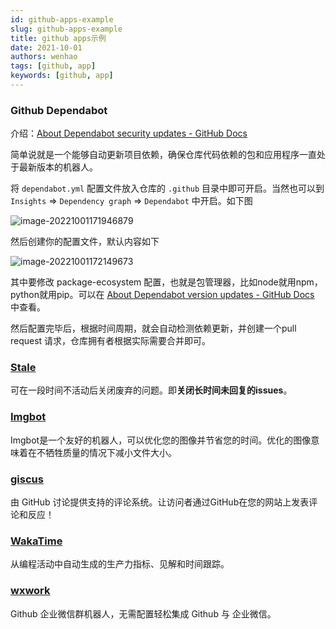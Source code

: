```yaml
---
id: github-apps-example
slug: github-apps-example
title: github apps示例
date: 2021-10-01
authors: wenhao
tags: [github, app]
keywords: [github, app]
---
```


<!-- truncate -->

### Github Dependabot

介绍：[About Dependabot security updates - GitHub Docs](https://docs.github.com/cn/code-security/dependabot/dependabot-security-updates/about-dependabot-security-updates)

简单说就是一个能够自动更新项目依赖，确保仓库代码依赖的包和应用程序一直处于最新版本的机器人。

将 `dependabot.yml` 配置文件放入仓库的 `.github` 目录中即可开启。当然也可以到 `Insights` => `Dependency graph` => `Dependabot` 中开启。如下图

![image-20221001171946879](https://img.kuizuo.cn/image-20221001171946879.png)

然后创建你的配置文件，默认内容如下

![image-20221001172149673](https://img.kuizuo.cn/image-20221001172149673.png)

其中要修改 package-ecosystem 配置，也就是包管理器，比如node就用npm，python就用pip。可以在 [About Dependabot version updates - GitHub Docs](https://docs.github.com/en/code-security/dependabot/dependabot-version-updates/about-dependabot-version-updates#supported-repositories-and-ecosystems) 中查看。

然后配置完毕后，根据时间周期，就会自动检测依赖更新，并创建一个pull request 请求，仓库拥有者根据实际需要合并即可。

### [Stale](https://github.com/marketplace/stale)

可在一段时间不活动后关闭废弃的问题。即**关闭长时间未回复的issues**。

### [Imgbot](https://github.com/marketplace/imgbot)

Imgbot是一个友好的机器人，可以优化您的图像并节省您的时间。优化的图像意味着在不牺牲质量的情况下减小文件大小。

### [giscus](https://github.com/marketplace/giscus)

由 GitHub 讨论提供支持的评论系统。让访问者通过GitHub在您的网站上发表评论和反应！

### [WakaTime](https://github.com/marketplace/wakatime)

从编程活动中自动生成的生产力指标、见解和时间跟踪。

### [wxwork](https://github.com/marketplace/wxwork-github-webhook)

Github 企业微信群机器人，无需配置轻松集成 Github 与 企业微信。